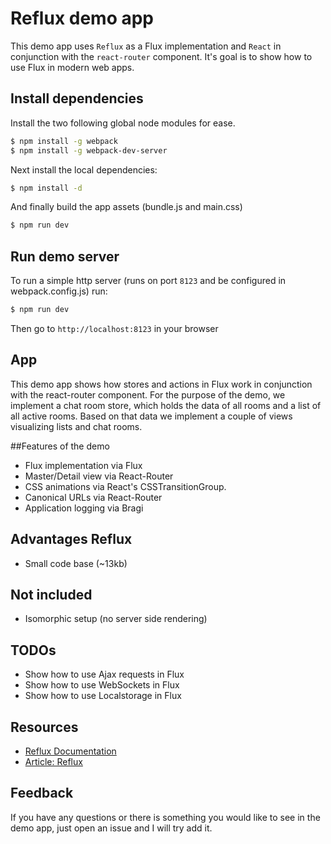 # Reflux demo app

This demo app uses `Reflux` as a Flux implementation and `React` in conjunction with the `react-router` component. It's goal is to show how to use Flux in modern web apps.


## Install dependencies

Install the two following global node modules for ease.

```bash
$ npm install -g webpack
$ npm install -g webpack-dev-server
```

Next install the local dependencies:
```bash
$ npm install -d
```

And finally build the app assets (bundle.js and main.css) 

```bash
$ npm run dev
```

## Run demo server

To run a simple http server (runs on port `8123` and be configured in webpack.config.js) 
run: 

```bash
$ npm run dev
```

Then go to `http://localhost:8123` in your browser


## App

This demo app shows how stores and actions in Flux work in conjunction with the react-router component. For the
purpose of the demo, we implement a chat room store,  which holds the data of all rooms and a list of
all active rooms. Based on that data we implement a couple of views visualizing lists and chat rooms.

##Features of the demo
* Flux implementation via Flux
* Master/Detail view via React-Router
* CSS animations via React's CSSTransitionGroup.
* Canonical URLs via React-Router
* Application logging via Bragi

## Advantages Reflux
* Small code base (~13kb)




## Not included
* Isomorphic setup (no server side rendering)

## TODOs

* Show how to use Ajax requests in Flux
* Show how to use WebSockets in Flux
* Show how to use Localstorage in Flux

## Resources

* [Reflux Documentation](https://github.com/spoike/refluxjs)
* [Article: Reflux](http://henleyedition.com/building-an-app-using-react-and-refluxjs/)

## Feedback

If you have any questions or there is something you would like to see in the demo 
app, just open an issue and I will try add it.
